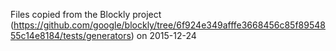 Files copied from the Blockly project (https://github.com/google/blockly/tree/6f924e349afffe3668456c85f8954855c14e8184/tests/generators) on 2015-12-24